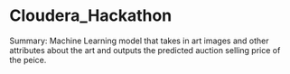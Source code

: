# Cloudera_Hackathon

Summary:
Machine Learning model that takes in art images and other attributes about the art and outputs the predicted auction selling price of the peice.

